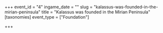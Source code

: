 +++
event_id = "4"
ingame_date = ""
slug = "kalassus-was-founded-in-the-mirian-peninsula"
title = "Kalassus was founded in the Mirian Peninsula"
[taxonomies]
event_type = ["Foundation"]

+++


